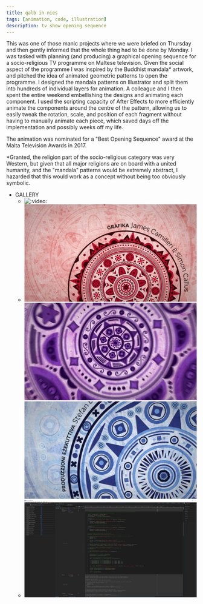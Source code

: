 ```yaml
---
title: qalb in-nies
tags: [animation, code, illustration]
description: tv show opening sequence
---
```


This was one of those manic projects where we were briefed on Thursday and then gently informed that the whole thing had to be done by Monday. I was tasked with planning (and producing) a graphical opening sequence for a socio-religious TV programme on Maltese television. Given the social aspect of the programme I was inspired by the Buddhist mandala* artwork, and pitched the idea of animated geometric patterns to open the programme. I designed the mandala patterns on Illustrator and split them into hundreds of individual layers for animation. A colleague and I then spent the entire weekend embellishing the designs and animating each component. I used the scripting capacity of After Effects to more efficiently animate the components around the centre of the pattern, allowing us to easily tweak the rotation, scale, and position of each fragment without having to manually animate each piece, which saved days off the implementation and possibly weeks off my life.

The animation was nominated for a "Best Opening Sequence" award at the Malta Television Awards in 2017.

*Granted, the religion part of the socio-religious category was very Western, but given that all major religions are on board with a united humanity, and the "mandala" patterns would be extremely abstract, I hazarded that this would work as a concept without being too obviously symbolic.

- GALLERY
  - ![:video:](https://vimeo.com/541058278)
  - ![Opening still](./_assets/qalb-in-nies-1.jpg)
    ![Opening still](./_assets/qalb-in-nies-2.jpg)
    ![Opening still](./_assets/qalb-in-nies-3.jpg)
  - ![After Effects scripting](./_assets/after-effects.png)
